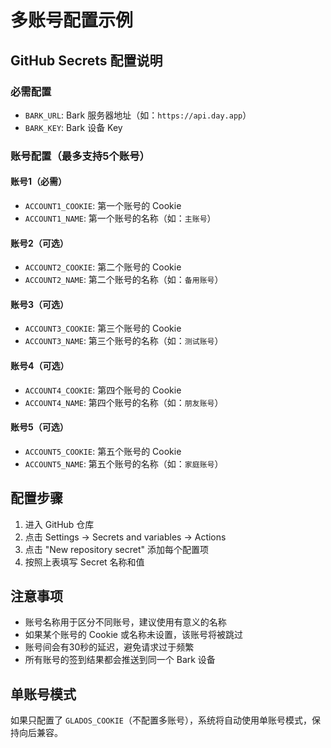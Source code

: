 # 多账号配置示例

## GitHub Secrets 配置说明

### 必需配置
- `BARK_URL`: Bark 服务器地址（如：`https://api.day.app`）
- `BARK_KEY`: Bark 设备 Key

### 账号配置（最多支持5个账号）

#### 账号1（必需）
- `ACCOUNT1_COOKIE`: 第一个账号的 Cookie
- `ACCOUNT1_NAME`: 第一个账号的名称（如：`主账号`）

#### 账号2（可选）
- `ACCOUNT2_COOKIE`: 第二个账号的 Cookie
- `ACCOUNT2_NAME`: 第二个账号的名称（如：`备用账号`）

#### 账号3（可选）
- `ACCOUNT3_COOKIE`: 第三个账号的 Cookie
- `ACCOUNT3_NAME`: 第三个账号的名称（如：`测试账号`）

#### 账号4（可选）
- `ACCOUNT4_COOKIE`: 第四个账号的 Cookie
- `ACCOUNT4_NAME`: 第四个账号的名称（如：`朋友账号`）

#### 账号5（可选）
- `ACCOUNT5_COOKIE`: 第五个账号的 Cookie
- `ACCOUNT5_NAME`: 第五个账号的名称（如：`家庭账号`）

## 配置步骤

1. 进入 GitHub 仓库
2. 点击 Settings → Secrets and variables → Actions
3. 点击 "New repository secret" 添加每个配置项
4. 按照上表填写 Secret 名称和值

## 注意事项

- 账号名称用于区分不同账号，建议使用有意义的名称
- 如果某个账号的 Cookie 或名称未设置，该账号将被跳过
- 账号间会有30秒的延迟，避免请求过于频繁
- 所有账号的签到结果都会推送到同一个 Bark 设备

## 单账号模式

如果只配置了 `GLADOS_COOKIE`（不配置多账号），系统将自动使用单账号模式，保持向后兼容。

